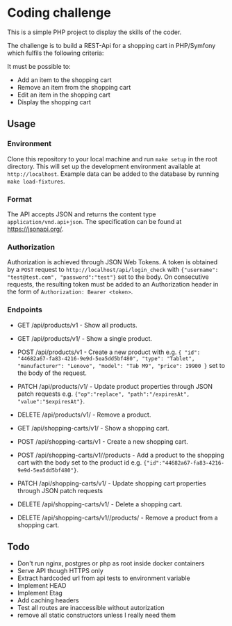 # Coding challenge

This is a simple PHP project to display the skills of the coder.

The challenge is to build a REST-Api for a shopping cart in PHP/Symfony which fulfils the following criteria:

It must be possible to:
- Add an item to the shopping cart 
- Remove an item from the shopping cart
- Edit an item in the shopping cart
- Display the shopping cart

## Usage
### Environment
Clone this repository to your local machine and run `make setup` in the root directory.
This will set up the development environment available at `http://localhost`.
Example data can be added to the database by running `make load-fixtures`.

### Format
The API accepts JSON and returns the content type `application/vnd.api+json`. The specification can be found at https://jsonapi.org/.

### Authorization
Authorization is achieved through JSON Web Tokens. A token is obtained by a `POST` request to `http://localhost/api/login_check`
with `{"username": "test@test.com", "password":"test"}` set to the body.
On consecutive requests, the resulting token must be added to an Authorization header in the form of `Authorization: Bearer <token>`.

### Endpoints
- GET /api/products/v1 - Show all products.
- GET /api/products/v1/<product-id> - Show a single product.
- POST /api/products/v1 - Create a new product with e.g. `{
  "id": "44682a67-fa83-4216-9e9d-5ea5dd5bf480",
  "type": "Tablet",
  "manufacturer": "Lenovo",
  "model": "Tab M9",
  "price": 19900
  }` set to the body of the request.
- PATCH /api/products/v1/<product-id> - Update product properties through JSON patch requests e.g. `{"op":"replace",
  "path":"/expiresAt",
  "value":"$expiresAt"}`.
- DELETE /api/products/v1/<product-id> - Remove a product.

- GET /api/shopping-carts/v1/<cart-id> - Show a shopping cart.
- POST /api/shopping-carts/v1 - Create a new shopping cart.
- POST /api/shopping-carts/v1/<cart-id>/products - Add a product to the shopping cart with the body set to the product id e.g. `{"id":"44682a67-fa83-4216-9e9d-5ea5dd5bf480"}`.
- PATCH /api/shopping-carts/v1/<cart-id> - Update shopping cart properties through JSON patch requests
- DELETE /api/shopping-carts/v1/<cart-id> - Delete a shopping cart.
- DELETE /api/shopping-carts/v1/<cart-id>/products/<product-id> - Remove a product from a shopping cart.

## Todo

- Don't run nginx, postgres or php as root inside docker containers
- Serve API though HTTPS only
- Extract hardcoded url from api tests to environment variable
- Implement HEAD
- Implement Etag
- Add caching headers
- Test all routes are inaccessible without autorization
- remove all static constructors unless I really need them
